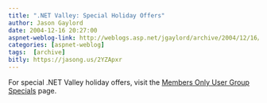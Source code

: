 ```yaml
---
title: ".NET Valley: Special Holiday Offers"
author: Jason Gaylord
date: 2004-12-16 20:27:00
aspnet-weblog-link: http://weblogs.asp.net/jgaylord/archive/2004/12/16/323126.aspx
categories: [aspnet-weblog]
tags:  [archive]
bitly: https://jasong.us/2YZApxr
---
```


For special .NET Valley holiday offers, visit the [Members Only User Group Specials](http://www.dotnetvalley.com/Members+Only/User+Group+Specials/default.aspx) page.